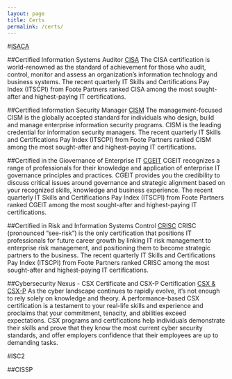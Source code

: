 ```yaml
---
layout: page
title: Certs
permalink: /certs/
---
```


#[ISACA](http://www.isaca.org)

##Certified Information Systems Auditor
[CISA](http://www.isaca.org/Certification/CISA-Certified-Information-Systems-Auditor/Pages/default.aspx)
The CISA certification is world-renowned as the
standard of achievement for those who audit, control, monitor and assess an organization’s information technology and business systems. The recent quarterly
IT Skills and Certifications Pay Index (ITSCPI) from Foote Partners ranked CISA among the most sought-after and highest-paying IT certifications. 

##Certified Information Security Manager
[CISM](http://www.isaca.org/Certification/CISM-Certified-Information-Security-Manager/Pages/default.aspx)
The management-focused CISM is the globally
accepted standard for individuals who design,
build and manage enterprise information security
programs. CISM is the leading credential for
information security managers. The recent quarterly
IT Skills and Certifications Pay Index (ITSCPI) from Foote Partners ranked CISM among the most sought-after
and highest-paying IT certifications. 

##Certified in the Giovernance of Enterprise IT
[CGEIT](http://www.isaca.org/Certification/CGEIT-Certified-in-the-Governance-of-Enterprise-IT/Pages/default.aspx)
CGEIT recognizes a range of professionals for
their knowledge and application of enterprise IT
governance principles and practices. CGEIT provides
you the credibility to discuss critical issues around governance and strategic alignment based on your recognized skills, knowledge and business experience. The recent quarterly IT Skills and Certifications Pay Index
(ITSCPI) from Foote Partners ranked CGEIT among the
most sought-after and highest-paying IT certifications. 

##Certified in Risk and Information Systems Control
[CRISC](http://www.isaca.org/Certification/CRISC-Certified-in-Risk-and-Information-Systems-Control/Pages/default.aspx)
CRISC (pronounced “see-risk”) is the only certification
that positions IT professionals for future career growth
by linking IT risk management to enterprise risk management, and positioning them to become strategic partners to the business. The recent quarterly IT Skills
and Certifications Pay Index (ITSCPI) from Foote Partners
ranked CRISC among the most sought-after
and highest-paying IT certifications. 

##Cybersecurity Nexus - CSX Certificate and CSX-P Certification
[CSX & CSX-P](http://www.isaca.org/cyber/pages/default.aspx) 
As the cyber landscape continues to rapidly evolve, it’s not enough to rely solely on knowledge and theory. A performance-based CSX certification is a testament to your real-life skills and experience and proclaims that your commitment, tenacity, and abilities exceed expectations. CSX programs and certifications help individuals demonstrate their skills and prove that they know the most current cyber security standards, and offer employers confidence that their employees are up to demanding tasks.


#ISC2

##CISSP


